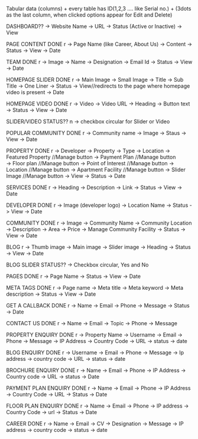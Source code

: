  Tabular data (columns) + every table has ID(1,2,3 .... like Serial no.) + (3dots as the last column, when clicked options appear for Edit and Delete)

DASHBOARD??
-> Website Name
-> URL
-> Status (Active or Inactive)
-> View

PAGE CONTENT                            DONE r
-> Page  Name (like Career, About Us)
-> Content
-> Status
-> View
-> Date

TEAM                          DONE r
-> Image
-> Name
-> Designation
-> Email Id
-> Status
-> View
-> Date

HOMEPAGE SLIDER            DONE r
-> Main Image
-> Small Image
-> Title
-> Sub Title
-> One Liner
-> Status
-> View//redirects to the page where homepage video is present
-> Date

HOMEPAGE VIDEO           DONE r
-> Video
-> Video URL
-> Heading
-> Button text
-> Status
-> View 
-> Date

SLIDER/VIDEO STATUS?? n
-> checkbox circular for Slider or Video

POPULAR COMMUNITY            DONE r
-> Community name
-> Image
-> Staus
-> View
-> Date
 
PROPERTY                  DONE r
-> Developer
-> Property
-> Type
-> Location
-> Featured Property //Manage button
-> Payment Plan //Manage button  
-> Floor plan //Manage button
-> Point of Interest //Manage button
-> Location //Manage button
-> Apartment Facility //Manage button
-> Slider Image //Manage button
-> View
-> Status
-> Date

SERVICES                      DONE r
-> Heading
-> Description
-> Link
-> Status
-> View 
-> Date

DEVELOPER                      DONE r
-> Image (developer logo)
-> Location Name
-> Status 
-> View
-> Date

COMMUNITY                  DONE r
-> Image
-> Community Name
-> Community Location
-> Description
-> Area
-> Price
-> Manage Community Facility
-> Status
-> View
-> Date

BLOG r
-> Thumb image
-> Main image
-> Slider image
-> Heading
-> Status
-> View
-> Date

BLOG SLIDER STATUS??
-> Checkbox circular, Yes and No

PAGES                    DONE r
-> Page Name
-> Status
-> View
-> Date

META TAGS                  DONE r
-> Page name
-> Meta title 
-> Meta keyword
-> Meta description
-> Status
-> View
-> Date

GET A CALLBACK             DONE r
-> Name
-> Email
-> Phone
-> Message
-> Status
-> Date

CONTACT US                 DONE r
-> Name
-> Email
-> Topic
-> Phone
-> Message

PROPERTY ENQUIRY           DONE r
-> Property Name
-> Username
-> Email
-> Phone 
-> Message
-> IP Address
-> Country Code
-> URL
-> status
-> date

BLOG ENQUIRY             DONE r
-> Username
-> Email
-> Phone
-> Message
-> Ip address
-> country code
-> URL
-> status
-> date

BROCHURE ENQUIRY         DONE r
-> Name
-> Email
-> Phone
-> IP Address
-> Country code
-> URL
-> status
-> Date

PAYMENT PLAN ENQUIRY          DONE r
-> Name
-> Email
-> Phone
-> IP Address
-> Country Code
-> URL 
-> Status
-> Date

FLOOR PLAN ENQUIRY              DONE r
-> Name
-> Email
-> Phone
-> IP address
-> Country Code
-> url
-> Status
-> Date

CAREER                  DONE r
-> Name
-> Email
-> CV
-> Designation
-> Message
-> IP address
-> country code
-> status
-> date